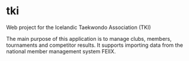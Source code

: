 tki
===

Web project for the Icelandic Taekwondo Association (TKI)

The main purpose of this application is to manage clubs, members, tournaments and competitor results. It supports importing data from the national member management system FElIX.
